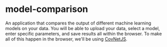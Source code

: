 # model-comparison
An application that compares the output of different machine learning models on your data. You will be able to upload your data, select a model, enter specific parameters, and save results all within the browser. To make all of this happen in the browser, we'll be using [CovNetJS](https://cs.stanford.edu/people/karpathy/convnetjs/index.html).
